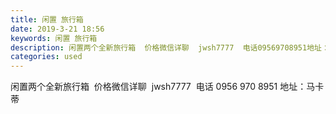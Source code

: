 ```yaml
---
title: 闲置 旅行箱
date: 2019-3-21 18:56
keywords: 闲置 旅行箱
description: 闲置两个全新旅行箱  价格微信详聊  jwsh7777  电话09569708951地址：马卡蒂
categories: used
---
```

<td class="t_f" id="postmessage_3276716">

闲置两个全新旅行箱  价格微信详聊  jwsh7777  电话 0956 970 8951 地址：马卡蒂<br/>
</td>
